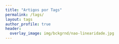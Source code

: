 ```yaml
---
title: "Artigos por Tags"
permalink: /tags/
layout: tags
author_profile: true
header:
  overlay_image: img/bckgrnd/nao-linearidade.jpg
---
```

